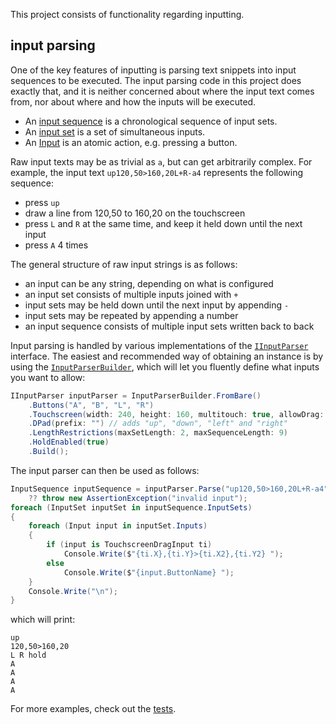 ﻿
This project consists of functionality regarding inputting.


## input parsing

One of the key features of inputting is parsing text snippets into input sequences to be executed.
The input parsing code in this project does exactly that,
and it is neither concerned about where the input text comes from,
nor about where and how the inputs will be executed.

- An [input sequence](InputSequence.cs) is a chronological sequence of input sets.
- An [input set](InputSet.cs) is a set of simultaneous inputs.
- An [Input](Inputs/Input.cs) is an atomic action, e.g. pressing a button.

Raw input texts may be as trivial as `a`, but can get arbitrarily complex.
For example, the input text `up120,50>160,20L+R-a4` represents the following sequence:
- press `up`
- draw a line from 120,50 to 160,20 on the touchscreen
- press `L` and `R` at the same time, and keep it held down until the next input
- press `A` 4 times

The general structure of raw input strings is as follows:
- an input can be any string, depending on what is configured
- an input set consists of multiple inputs joined with `+`
- input sets may be held down until the next input by appending `-`
- input sets may be repeated by appending a number
- an input sequence consists of multiple input sets written back to back

Input parsing is handled by various implementations of the [`IInputParser`](Parsing/IInputParser.cs) interface.
The easiest and recommended way of obtaining an instance is by using the [`InputParserBuilder`](InputParserBuilder.cs),
which will let you fluently define what inputs you want to allow:

```c#
IInputParser inputParser = InputParserBuilder.FromBare()
    .Buttons("A", "B", "L", "R")
    .Touchscreen(width: 240, height: 160, multitouch: true, allowDrag: true)
    .DPad(prefix: "") // adds "up", "down", "left" and "right"
    .LengthRestrictions(maxSetLength: 2, maxSequenceLength: 9)
    .HoldEnabled(true)
    .Build();
```

The input parser can then be used as follows:

```c#
InputSequence inputSequence = inputParser.Parse("up120,50>160,20L+R-a4")
    ?? throw new AssertionException("invalid input");
foreach (InputSet inputSet in inputSequence.InputSets)
{
    foreach (Input input in inputSet.Inputs)
    {
        if (input is TouchscreenDragInput ti)
            Console.Write($"{ti.X},{ti.Y}>{ti.X2},{ti.Y2} ");
        else
            Console.Write($"{input.ButtonName} ");
    }
    Console.Write("\n");
}
```

which will print:

```text
up
120,50>160,20
L R hold
A
A
A
A
```

For more examples, check out the [tests](../TPP.Inputting.Tests).
